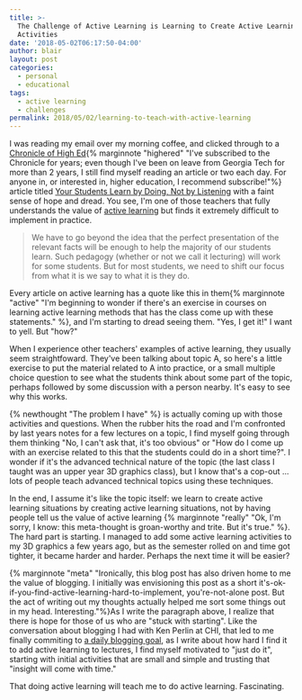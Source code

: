 ```yaml
---
title: >-
  The Challenge of Active Learning is Learning to Create Active Learning
  Activities
date: '2018-05-02T06:17:50-04:00'
author: blair
layout: post
categories:
  - personal
  - educational
tags:
  - active learning
  - challenges
permalink: 2018/05/02/learning-to-teach-with-active-learning
---
```

I was reading my email over my morning coffee, and clicked through to a [Chronicle of High Ed](https://www.chronicle.com/){% marginnote "highered" "I've subscribed to the Chronicle for years; even though I've been on leave from Georgia Tech for more than 2 years, I still find myself reading an article or two each day. For anyone in, or interested in, higher education, I recommend subscribe!"%} article titled [Your Students Learn by Doing, Not by Listening](https://www.chronicle.com/article/Your-Students-Learn-by-Doing/243277?cid=at&utm_source=at&utm_medium=en&elqTrackId=321a1079c8304acf99971271a838cda4&elq=3056675d3cb74c97a94aa092dcc039f3&elqaid=18900&elqat=1&elqCampaignId=8526) with a faint sense of hope and dread.  You see, I'm one of those teachers that fully understands the value of [active learning](https://en.wikipedia.org/wiki/Active_learning) but finds it extremely difficult to implement in practice.

> We have to go beyond the idea that the perfect presentation of the relevant facts will be enough to help the majority of our students learn. Such pedagogy (whether or not we call it lecturing) will work for some students. But for most students, we need to shift our focus from what it is we say to what it is they do.

Every article on active learning has a quote like this in them{% marginnote "active" "I'm beginning to wonder if there's an exercise in courses on learning active learning methods that has the class come up with these statements." %}, and I'm starting to dread seeing them. "Yes, I get it!" I want to yell. But "how?"

When I experience other teachers' examples of active learning, they usually seem straightfoward. They've been talking about topic A, so here's a little exercise to put the material related to A into practice, or a small multiple choice question to see what the students think about some part of the topic, perhaps followed by some discussion with a person nearby.  It's easy to see why this works.

{% newthought "The problem I have" %} is actually coming up with those activities and questions.  When the rubber hits the road and I'm confronted by last years notes for a few lectures on a topic, I find myself going through them thinking "No, I can't ask that, it's too obvious" or "How do I come up with an exercise related to this that the students could do in a short time?".  I wonder if it's the advanced technical nature of the topic (the last class I taught was an upper year 3D graphics class), but I know that's a cop-out ... lots of people teach advanced technical topics using these techniques.

In the end, I assume it's like the topic itself: we learn to create active learning situations by creating active learning situations, not by having people tell us the value of active learning {% marginnote "really" "Ok, I'm sorry, I know: this meta-thought is groan-worthy and trite.  But it's true." %}. The hard part is starting.  I managed to add some active learning activities to my 3D graphics a few years ago, but as the semester rolled on and time got tighter, it became harder and harder.  Perhaps the next time it will be easier?

{% marginnote "meta" "Ironically, this blog post has also driven home to me the value of blogging.  I initially was envisioning this post as a short it's-ok-if-you-find-active-learning-hard-to-implement, you're-not-alone post. But the act of writing out my thoughts actually helped me sort some things out in my head. Interesting."%}As I write the paragraph above, I realize that there is hope for those of us who are "stuck with starting". Like the conversation about blogging I had with Ken Perlin at CHI, that led to me finally commiting to [a daily blogging goal](https://blairmacintyre.me/2018/04/24/just-post-it), as I write about how hard I find it to add active learning to lectures, I find myself motivated to "just do it", starting with initial activities that are small and simple and trusting that "insight will come with time."

That doing active learning will teach me to do active learning. Fascinating.

